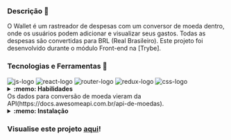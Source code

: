 ### Descrição 📝
O Wallet é um rastreador de despesas com um conversor de moeda dentro, onde os usuários podem adicionar e visualizar seus gastos. Todas as despesas são convertidas para BRL (Real Brasileiro). Este projeto foi desenvolvido durante o módulo Front-end na [Trybe].

### Tecnologias e Ferramentas 🔧
<img src="https://img.shields.io/badge/JavaScript-323330?style=for-the-badge&logo=javascript&logoColor=F7DF1E" alt="js-logo"/>
<img src="https://img.shields.io/badge/React-20232A?style=for-the-badge&logo=react&logoColor=61DAFB" alt="react-logo"/>
<img src="https://img.shields.io/badge/React_Router-CA4245?style=for-the-badge&logo=react-router&logoColor=white" alt="router-logo"/>
<img src="https://img.shields.io/badge/Redux-593D88?style=for-the-badge&logo=redux&logoColor=white" alt="redux-logo"/>
<img src="https://img.shields.io/badge/CSS3-1572B6?style=for-the-badge&logo=css3&logoColor=white" alt="css-logo"/>


<details>
  <summary><strong>:memo: Habilidades</strong></summary><br />

  * Criar um store Redux em aplicações React;

  * Criar reducers no Redux em aplicações React;

  * Criar actions no Redux em aplicações React;

  * Criar dispatchers no Redux em aplicações React;

  * Conectar Redux aos componentes React;

  * Criar actions assíncronas na sua aplicação React que faz uso de Redux;

  * Criar links de navegação na aplicação com o componente Link;

</details>   
Os dados para conversão de moeda vieram da API(https://docs.awesomeapi.com.br/api-de-moedas).

<details>
  
<summary><strong>:memo: Instalação </strong></summary><br />
  
1. Crie um diretório usando o comando **mkdir**:
```
  mkdir exemplo-project
```

2. Acesse o diretório usando o comando **cd** e clone o repositório:
```
  cd exemplo-project
  git clone git@github.com:AlanoBurity/Wallet.git
```

3. Acesse o diretório do projeto e instale suas dependências:
```
  cd wallet
  npm install
```

4. Por fim, use o comando **npm start** e acesse o projeto via navegador, usando a seguinte url
```
  http://localhost:3000
```
</details>
  
### Visualise este projeto [aqui](https://dancing-narwhal-8e758c.netlify.app/)!

</details>

<!-- Olá, Tryber!

Esse é apenas um arquivo inicial para o README do seu projeto.

É essencial que você preencha esse documento por conta própria, ok?

Não deixe de usar nossas dicas de escrita de README de projetos, e deixe sua criatividade brilhar!

⚠️ IMPORTANTE: você precisa deixar nítido:
- quais arquivos/pastas foram desenvolvidos por você; 
- quais arquivos/pastas foram desenvolvidos por outra pessoa estudante;
- quais arquivos/pastas foram desenvolvidos pela Trybe.

-->
